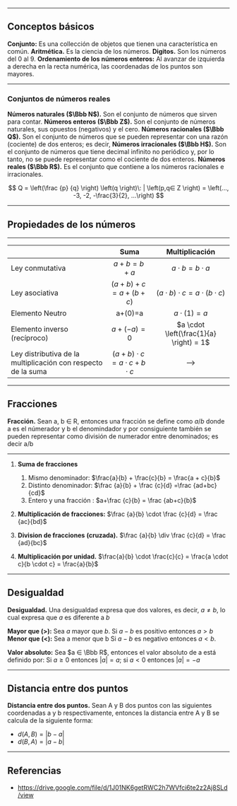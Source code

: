****
## Conceptos básicos

**Conjunto:** Es una collección de objetos que tienen una característica en común.
**Aritmética.** Es la ciencia de los números.
**Digitos.** Son los números del 0 al 9.
**Ordenamiento de los números enteros:** Al avanzar de izquierda a derecha en la recta numérica, las coordenadas de los puntos son mayores.

---
### Conjuntos de números reales

**Números naturales ($\Bbb N$).** Son el conjunto de números que sirven para contar.
**Números enteros ($\Bbb Z$).** Son el conjunto de números naturales, sus opuestos (negativos) y el cero.
**Números racionales ($\Bbb Q$).** Son el conjunto de números que se pueden representar con una razón (cociente) de dos enteros; es decir,
**Números irracionales ($\Bbb H$).** Son el conjunto de números que tiene decimal infinito no periódico y, por lo tanto, no se puede representar como el cociente de dos enteros.
**Números reales ($\Bbb R$).** Es el conjunto que contiene a los números racionales e irracionales.

$$ Q = \left(\frac {p} {q} \right) \left(q \right)\: | \left(p,q∈ Z \right) 
= \left(..., -3, -2, -\frac{3}{2}, ...\right) $$

---
## Propiedades de los números

---
|                                                               |                   Suma                    |               Multiplicación               |
| ------------------------------------------------------------- |:-----------------------------------------:|:------------------------------------------:|
| Ley conmutativa                                               |              $a + b = b + a$              |          $a \cdot b = b \cdot a$           |
| Ley asociativa                                                |        $(a + b) + c = a +(b + c)$         | $(a \cdot b) \cdot c = a \cdot(b \cdot c)$ |
| Elemento Neutro                                               |                  a+(0)=a                  |             $a \cdot (1) = a$              |
| Elemento inverso (recíproco)                                  |                $a+(-a)=0$                 |  $a \cdot \left(\frac{1}{a} \right) = 1$   |
| Ley distributiva de la multiplicación con respecto de la suma | $(a + b) \cdot c = a \cdot c + b \cdot c$ |                    -->                     |

---
## Fracciones

**Fracción.** Sean a, b ∈ R, entonces una fracción se define como $a/b$ donde a es el númerador y b el denomindador y por consiguiente también se pueden representar como división de numerador entre denominados; es decir a/b

---
1. **Suma de fracciones**

	1. Mismo denominador: $\frac{a}{b} + \frac{c}{b} = \frac{a + c}{b}$
	2. Distinto denominador: $\frac {a}{b} + \frac {c}{d} =\frac {ad+bc}{cd}$
	3. Entero y una fracción : $a+\frac {c}{b} = \frac {ab+c}{b}$

2. **Multiplicación de fracciones:** $\frac {a}{b} \cdot \frac {c}{d} = \frac {ac}{bd}$
3. **Division de fracciones** **(cruzada).** $\frac {a}{b} \div \frac {c}{d} = \frac {ad}{bc}$
4. **Multiplicación por unidad.** $\frac{a}{b} \cdot \frac{c}{c} = \frac{a \cdot c}{b \cdot c} = \frac{a}{b}$

---
## Desigualdad

**Desigualdad.** Una desigualdad expresa que dos valores, es decir, $a\ne b$, lo cual expresa que $a$ es diferente a $b$

**Mayor que (>):** Sea $a$ mayor que $b$. Si $a-b$ es positivo entonces $a>b$
**Menor que (<):** Sea a menor que b Si $a-b$ es negativo entonces $a<b$.

**Valor absoluto:** Sea $a ∈ \Bbb R$, entonces el valor absoluto de a está definido por:
Si $a≥ 0$ entonces $|a|=a$; si $a<0$ entonces $|a|=-a$

---
## Distancia entre dos puntos

**Distancia entre dos puntos.** Sean A y B dos puntos con las siguientes coordenadas a y b respectivamente, entonces la distancia entre A y B se calcula de la siguiente forma:

- $d(A,B) =|b-a|$ 
- $d(B,A)= |a-b|$

---
## Referencias 

- https://drive.google.com/file/d/1J01NK6getRWC2h7WVfci6te2z2Aj8SLd/view